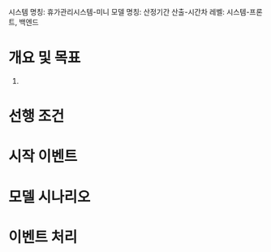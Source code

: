 시스템 명칭: 휴가관리시스템-미니
모델 명칭: 산정기간 산출-시간차
레벨: 시스템-프론트, 백엔드

# 개요 및 목표
1. 

# 선행 조건


# 시작 이벤트


# 모델 시나리오


# 이벤트 처리